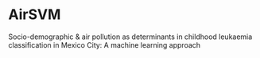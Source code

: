 # AirSVM
Socio-demographic &amp; air pollution as determinants in childhood leukaemia classification in Mexico City: A machine learning approach
